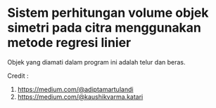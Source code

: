 # Sistem perhitungan volume objek simetri pada citra menggunakan metode regresi linier
Objek yang diamati dalam program ini adalah telur dan beras.

Credit : 

1. https://medium.com/@adiptamartulandi
2. https://medium.com/@kaushikvarma.katari
